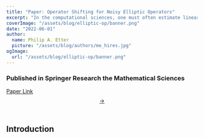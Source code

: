 ```yaml
---
title: "Paper: Operator Shifting for Noisy Elliptic Operators"
excerpt: "In the computational sciences, one must often estimate linear model parameters from data subject to noise and uncertainty. In order to improve the accuracy of linear models with noisy parameters, we propose the operator shifting framework, a collection of easy-to-implement algorithms that augment a noisy inverse operator by subtracting an additional shift term. Akin to James-Stein estimation, this reduces both bias and variance in the estimate. We develop bootstrap Monte Carlo algorithms to estimate the required shift magnitude for optimal error reduction. We  also provide a set of numerical experiments on four different graph and grid Laplacian systems."
coverImage: "/assets/blog/elliptic-op/banner.png"
date: "2022-06-01"
author:
  name: Philip A. Etter
  picture: "/assets/blog/authors/me_hires.jpg"
ogImage:
  url: "/assets/blog/elliptic-op/banner.png"
---
```


### Published in Springer Research the Mathematical Sciences

[Paper Link $$\rightarrow$$](https://link.springer.com/article/10.1007/s40687-023-00414-x) $$\qquad$$

## Introduction
